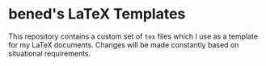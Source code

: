 # bened's LaTeX Templates

This repository contains a custom set of `tex` files which I use as a template for my LaTeX documents. Changes will be made constantly based on situational requirements.
